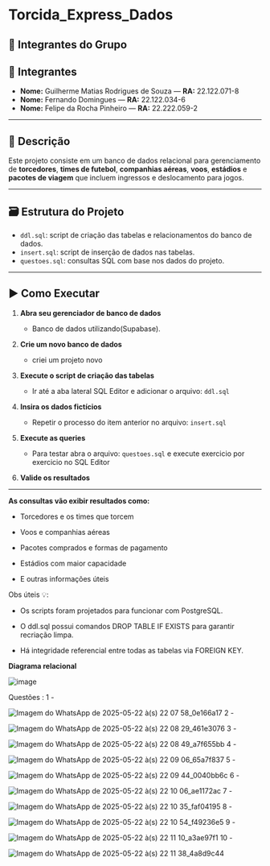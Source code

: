 # Torcida_Express_Dados
## 👥 Integrantes do Grupo

## 👥 Integrantes

- **Nome:** Guilherme Matias Rodrigues de Souza — **RA:** 22.122.071-8 
- **Nome:** Fernando Domingues — **RA:** 22.122.034-6
- **Nome:** Felipe da Rocha Pinheiro — **RA:** 22.222.059-2

---

## 📄 Descrição

Este projeto consiste em um banco de dados relacional para gerenciamento de **torcedores**, **times de futebol**, **companhias aéreas**, **voos**, **estádios** e **pacotes de viagem** que incluem ingressos e deslocamento para jogos.

---

## 🗃️ Estrutura do Projeto

- `ddl.sql`: script de criação das tabelas e relacionamentos do banco de dados.
- `insert.sql`: script de inserção de dados nas tabelas.
- `questoes.sql`: consultas SQL com base nos dados do projeto.

---

## ▶️ Como Executar

1. **Abra seu gerenciador de banco de dados**
   - Banco de dados utilizando(Supabase).

2. **Crie um novo banco de dados**
   - criei um projeto novo 
4. **Execute o script de criação das tabelas**
   - Ir até a aba lateral SQL Editor e adicionar o arquivo: `ddl.sql` 

5. **Insira os dados fictícios**
   - Repetir o processo do item anterior no arquivo: `insert.sql`

6. **Execute as queries**
   - Para testar abra o arquivo: `questoes.sql` e execute exercicio por exercicio no SQL Editor 

7. **Valide os resultados**

---
  
**As consultas vão exibir resultados como:**

- Torcedores e os times que torcem

- Voos e companhias aéreas

- Pacotes comprados e formas de pagamento

- Estádios com maior capacidade

- E outras informações úteis

Obs úteis 💡:

- Os scripts foram projetados para funcionar com PostgreSQL.

- O ddl.sql possui comandos DROP TABLE IF EXISTS para garantir recriação limpa.

- Há integridade referencial entre todas as tabelas via FOREIGN KEY.

**Diagrama relacional**

![image](https://github.com/user-attachments/assets/e89cc701-8b38-4944-a865-92585d9c14f8)

Questões :
1 -


![Imagem do WhatsApp de 2025-05-22 à(s) 22 07 58_0e166a17](https://github.com/user-attachments/assets/6cabbdce-6f76-4d7d-a392-9cb537ba15a3)
2 - 


![Imagem do WhatsApp de 2025-05-22 à(s) 22 08 29_461e3076](https://github.com/user-attachments/assets/c924a516-ad70-4689-a68e-7f1b231f1424)
3 - 


![Imagem do WhatsApp de 2025-05-22 à(s) 22 08 49_a7f655bb](https://github.com/user-attachments/assets/d4c5f02a-d0f1-4e7a-ba7a-b8b03e65ee60)
4 - 


![Imagem do WhatsApp de 2025-05-22 à(s) 22 09 06_65a7f837](https://github.com/user-attachments/assets/f146d4e3-944c-452c-aaef-f5e17b9aac68)
5 - 


![Imagem do WhatsApp de 2025-05-22 à(s) 22 09 44_0040bb6c](https://github.com/user-attachments/assets/819c65b6-4a99-41c7-83de-a224a30f1fd4)
6 - 


![Imagem do WhatsApp de 2025-05-22 à(s) 22 10 06_ae1172ac](https://github.com/user-attachments/assets/f7be78ae-0168-4398-8ce3-140a61b722b8)
7 - 


![Imagem do WhatsApp de 2025-05-22 à(s) 22 10 35_faf04195](https://github.com/user-attachments/assets/4728dbaf-80bf-4faf-bb78-01fd6f072ac6)
8 - 


![Imagem do WhatsApp de 2025-05-22 à(s) 22 10 54_f49236e5](https://github.com/user-attachments/assets/36e44403-2a82-46b2-ba26-e363a7d82cef)
9 -


![Imagem do WhatsApp de 2025-05-22 à(s) 22 11 10_a3ae97f1](https://github.com/user-attachments/assets/64fcafb8-40a7-4097-8db1-651a5228cfd8)
10 -


![Imagem do WhatsApp de 2025-05-22 à(s) 22 11 38_4a8d9c44](https://github.com/user-attachments/assets/e9abe56d-27cb-48e9-a8b0-5c4fbe00126d)





